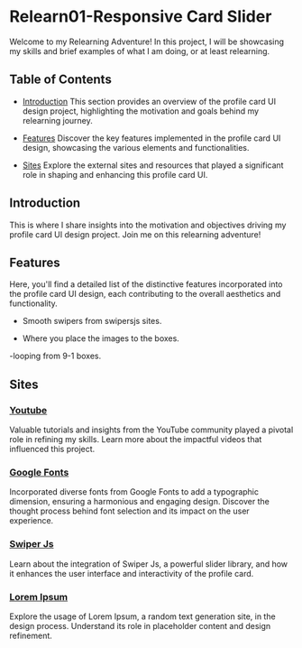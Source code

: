 # Relearn01-Responsive Card Slider

Welcome to my Relearning Adventure! In this project, I will be showcasing my skills and brief examples of what I am doing, or at least relearning.

## Table of Contents

- [Introduction](#introduction)
  This section provides an overview of the profile card UI design project, highlighting the motivation and goals behind my relearning journey.

- [Features](#features)
  Discover the key features implemented in the profile card UI design, showcasing the various elements and functionalities.

- [Sites](#sites)
  Explore the external sites and resources that played a significant role in shaping and enhancing this profile card UI.

## Introduction

This is where I share insights into the motivation and objectives driving my profile card UI design project. Join me on this relearning adventure!

## Features

Here, you'll find a detailed list of the distinctive features incorporated into the profile card UI design, each contributing to the overall aesthetics and functionality.

- Smooth swipers from swipersjs sites.

- Where you place the images to the boxes.

-looping from 9-1 boxes.

## Sites

### [Youtube](https://www.youtube.com/)
Valuable tutorials and insights from the YouTube community played a pivotal role in refining my skills. Learn more about the impactful videos that influenced this project.

### [Google Fonts](https://fonts.google.com/)
Incorporated diverse fonts from Google Fonts to add a typographic dimension, ensuring a harmonious and engaging design. Discover the thought process behind font selection and its impact on the user experience.

### [Swiper Js](https://swiperjs.com/)
Learn about the integration of Swiper Js, a powerful slider library, and how it enhances the user interface and interactivity of the profile card.

### [Lorem Ipsum](https://www.lipsum.com/feed/html)
Explore the usage of Lorem Ipsum, a random text generation site, in the design process. Understand its role in placeholder content and design refinement.
